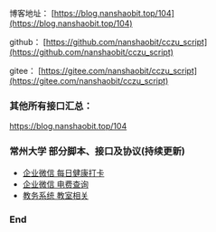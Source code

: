 博客地址： [https://blog.nanshaobit.top/104](https://blog.nanshaobit.top/104)

github： [https://github.com/nanshaobit/cczu_script](https://github.com/nanshaobit/cczu_script)

gitee： [https://gitee.com/nanshaobit/cczu_script](https://gitee.com/nanshaobit/cczu_script)

### 其他所有接口汇总：
https://blog.nanshaobit.top/104

### 常州大学 部分脚本、接口及协议(持续更新)

+ [企业微信 每日健康打卡](./wechat_report_temperature)
+ [企业微信 电费查询](./wechat_query_elec_room_info)
+ [教务系统 教室相关](./jwxt_classroom)

### End
